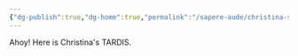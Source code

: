 ```yaml
---
{"dg-publish":true,"dg-home":true,"permalink":"/sapere-aude/christina-s-tardis/","tags":["gardenEntry"],"dgPassFrontmatter":true}
---
```



Ahoy! Here is Christina's TARDIS.
